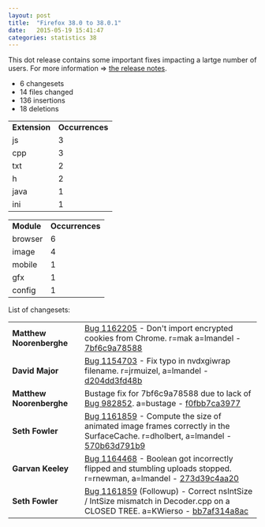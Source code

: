 ```yaml
---
layout: post
title:  "Firefox 38.0 to 38.0.1"
date:   2015-05-19 15:41:47
categories: statistics 38
---
```


This dot release contains some important fixes impacting a lartge number of users.
For more information => <a href="https://www.mozilla.org/en-US/firefox/38.0.1/releasenotes/">the release notes</a>.

<p>
<ul>
<li>6 changesets</li>
<li>14 files changed</li>
<li>136 insertions</li>
<li>18 deletions</li>
</ul>
</p>
<p>
<table><tr><td><strong>Extension</strong></td><td><strong>Occurrences</strong></td></tr>
<tr><td>js</td><td>3</td></tr>
<tr><td>cpp</td><td>3</td></tr>
<tr><td>txt</td><td>2</td></tr>
<tr><td>h</td><td>2</td></tr>
<tr><td>java</td><td>1</td></tr>
<tr><td>ini</td><td>1</td></tr>
</table>
</p>
<p>
<table><tr><td><strong>Module</strong></td><td><strong>Occurrences</strong></td></tr>
<tr><td>browser</td><td>6</td></tr>
<tr><td>image</td><td>4</td></tr>
<tr><td>mobile</td><td>1</td></tr>
<tr><td>gfx</td><td>1</td></tr>
<tr><td>config</td><td>1</td></tr>
</table>
</p>
<p>List of changesets:
<table>
<tr><td><strong>Matthew Noorenberghe</strong></td><td><a href="https://bugzilla.mozilla.org/1162205">Bug 1162205</a> - Don't import encrypted cookies from Chrome. r=mak a=lmandel - <a href="https://hg.mozilla.org/releases/mozilla-release/rev/7bf6c9a78588">7bf6c9a78588</a></td></tr>
<tr><td><strong>David Major</strong></td><td><a href="https://bugzilla.mozilla.org/1154703">Bug 1154703</a> - Fix typo in nvdxgiwrap filename. r=jrmuizel, a=lmandel - <a href="https://hg.mozilla.org/releases/mozilla-release/rev/d204dd3fd48b">d204dd3fd48b</a></td></tr>
<tr><td><strong>Matthew Noorenberghe</strong></td><td>Bustage fix for 7bf6c9a78588 due to lack of <a href="https://bugzilla.mozilla.org/982852">Bug 982852</a>. a=bustage - <a href="https://hg.mozilla.org/releases/mozilla-release/rev/f0fbb7ca3977">f0fbb7ca3977</a></td></tr>
<tr><td><strong>Seth Fowler</strong></td><td><a href="https://bugzilla.mozilla.org/1161859">Bug 1161859</a> - Compute the size of animated image frames correctly in the SurfaceCache. r=dholbert, a=lmandel - <a href="https://hg.mozilla.org/releases/mozilla-release/rev/570b63d791b9">570b63d791b9</a></td></tr>
<tr><td><strong>Garvan Keeley</strong></td><td><a href="https://bugzilla.mozilla.org/1164468">Bug 1164468</a> - Boolean got incorrectly flipped and stumbling uploads stopped. r=rnewman, a=lmandel - <a href="https://hg.mozilla.org/releases/mozilla-release/rev/273d39c4aa20">273d39c4aa20</a></td></tr>
<tr><td><strong>Seth Fowler</strong></td><td><a href="https://bugzilla.mozilla.org/1161859">Bug 1161859</a> (Followup) - Correct nsIntSize / IntSize mismatch in Decoder.cpp on a CLOSED TREE. a=KWierso - <a href="https://hg.mozilla.org/releases/mozilla-release/rev/bb7af314a8ac">bb7af314a8ac</a></td></tr>
</table>
</p>

